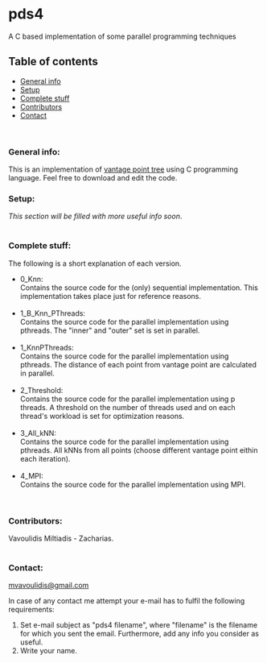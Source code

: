 # pds4
A C based implementation of some parallel programming techniques

## **Table of contents**
- [General info](#general-info)
- [Setup](#setup)
- [Complete stuff](#complete-stuff)
- [Contributors](#contributors)
- [Contact](#contact)

<br/>

### **General info:**
This is an implementation of [vantage point tree](https://en.wikipedia.org/wiki/Vantage-point_tree) using C programming language. Feel free to download and edit the code. 

### **Setup:**
*This section will be filled with more useful info soon*.
<br/>
<br/>

### **Complete stuff:**
The following is a short explanation of each version.<br/>

- 0_Knn:<br/>Contains the source code for the (only) sequential implementation. This implementation takes place just for reference reasons.<br/><br/>
- 1_B_Knn_PThreads:<br/>Contains the source code for the parallel implementation using pthreads. The "inner" and "outer" set is set in parallel.<br/><br/>
- 1_KnnPThreads:<br/>Contains the source code for the parallel implementation using pthreads. The distance of each point from vantage point are calculated in parallel.<br/><br/>
- 2_Threshold:<br/>Contains the source code for the parallel implementation using p threads. A threshold on the number of threads used and on each thread's workload is set for optimization reasons.<br/><br/>
- 3_All_kNN:<br/>Contains the source code for the parallel implementation using pthreads. All kNNs from all points (choose different vantage point eithin each iteration).<br/><br/>
- 4_MPI:<br/>Contains the source code for the parallel implementation using MPI.
<br/>

### **Contributors:**
Vavoulidis Miltiadis - Zacharias.
<br/>
<br/>

### **Contact:**
mvavoulidis@gmail.com

In case of any contact me attempt your e-mail has to fulfil the following requirements:
1. Set e-mail subject as "pds4 filename", where "filename" is the filename for which you sent the email. Furthermore, add any info you consider as useful.
2. Write your name.

